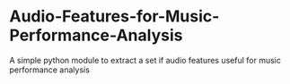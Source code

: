 # Audio-Features-for-Music-Performance-Analysis
A simple python module to extract a set if audio features useful for music performance analysis
